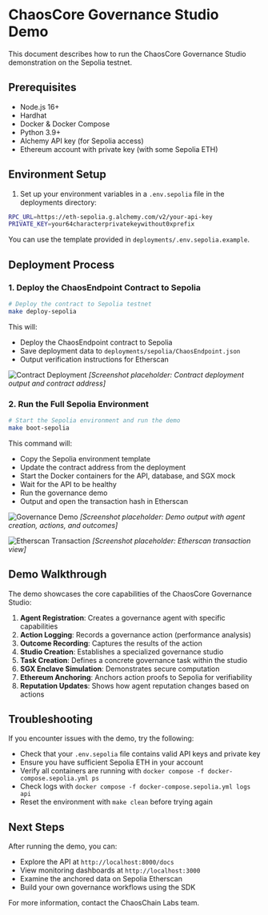 # ChaosCore Governance Studio Demo

This document describes how to run the ChaosCore Governance Studio demonstration on the Sepolia testnet.

## Prerequisites

- Node.js 16+
- Hardhat
- Docker & Docker Compose
- Python 3.9+
- Alchemy API key (for Sepolia access)
- Ethereum account with private key (with some Sepolia ETH)

## Environment Setup

1. Set up your environment variables in a `.env.sepolia` file in the deployments directory:

```bash
RPC_URL=https://eth-sepolia.g.alchemy.com/v2/your-api-key
PRIVATE_KEY=your64characterprivatekeywithout0xprefix
```

You can use the template provided in `deployments/.env.sepolia.example`.

## Deployment Process

### 1. Deploy the ChaosEndpoint Contract to Sepolia

```bash
# Deploy the contract to Sepolia testnet
make deploy-sepolia
```

This will:
- Deploy the ChaosEndpoint contract to Sepolia
- Save deployment data to `deployments/sepolia/ChaosEndpoint.json`
- Output verification instructions for Etherscan

![Contract Deployment](images/contract_deployment.png)
*[Screenshot placeholder: Contract deployment output and contract address]*

### 2. Run the Full Sepolia Environment

```bash
# Start the Sepolia environment and run the demo
make boot-sepolia
```

This command will:
- Copy the Sepolia environment template
- Update the contract address from the deployment
- Start the Docker containers for the API, database, and SGX mock
- Wait for the API to be healthy
- Run the governance demo
- Output and open the transaction hash in Etherscan

![Governance Demo](images/governance_demo.png)
*[Screenshot placeholder: Demo output with agent creation, actions, and outcomes]*

![Etherscan Transaction](images/etherscan_tx.png)
*[Screenshot placeholder: Etherscan transaction view]*

## Demo Walkthrough

The demo showcases the core capabilities of the ChaosCore Governance Studio:

1. **Agent Registration**: Creates a governance agent with specific capabilities
2. **Action Logging**: Records a governance action (performance analysis)
3. **Outcome Recording**: Captures the results of the action
4. **Studio Creation**: Establishes a specialized governance studio
5. **Task Creation**: Defines a concrete governance task within the studio
6. **SGX Enclave Simulation**: Demonstrates secure computation
7. **Ethereum Anchoring**: Anchors action proofs to Sepolia for verifiability
8. **Reputation Updates**: Shows how agent reputation changes based on actions

## Troubleshooting

If you encounter issues with the demo, try the following:

- Check that your `.env.sepolia` file contains valid API keys and private key
- Ensure you have sufficient Sepolia ETH in your account
- Verify all containers are running with `docker compose -f docker-compose.sepolia.yml ps`
- Check logs with `docker compose -f docker-compose.sepolia.yml logs api`
- Reset the environment with `make clean` before trying again

## Next Steps

After running the demo, you can:

- Explore the API at `http://localhost:8000/docs`
- View monitoring dashboards at `http://localhost:3000`
- Examine the anchored data on Sepolia Etherscan
- Build your own governance workflows using the SDK

For more information, contact the ChaosChain Labs team. 